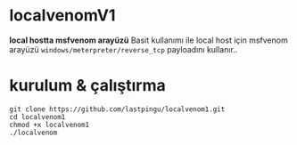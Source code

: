 # localvenomV1
**local hostta msfvenom arayüzü**
Basit kullanımı ile local host için msfvenom arayüzü `windows/meterpreter/reverse_tcp` payloadını kullanır..
# kurulum & çalıştırma
```
git clone https://github.com/lastpingu/localvenom1.git
cd localvenom1
chmod +x localvenom1
./localvenom
```
